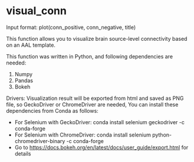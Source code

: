 # visual_conn

Input format: plot(conn_positive, conn_negative, title)

This function allows you to visualize brain source-level connectivity based on an AAL template.

This function was written in Python, and following dependencies are needed:
1. Numpy
2. Pandas
3. Bokeh

Drivers: Visualization result will be exported from html and saved as PNG file, so GeckoDriver or ChromeDriver are needed, You can install these dependencies from Conda as follows:
* For Selenium with GeckoDriver: conda install selenium geckodriver -c conda-forge
* For Selenium with ChromeDriver: conda install selenium python-chromedriver-binary -c conda-forge
* Go to https://docs.bokeh.org/en/latest/docs/user_guide/export.html for details


